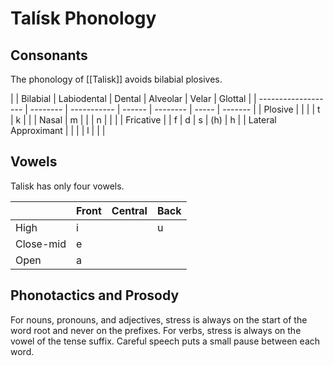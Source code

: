 # Talísk Phonology

## Consonants

The phonology of [[Talisk]] avoids bilabial plosives.

|                     | Bilabial | Labiodental | Dental | Alveolar | Velar |
Glottal |
| ------------------- | -------- | ----------- | ------ | -------- | ----- |
------- |
| Plosive             |          |             |        | t        | k     |
|
| Nasal               | m        |             |        | n        |       |
|
| Fricative           |          | f           | d      | s        | (h)   |
h       |
| Lateral Approximant |          |             |        | l        |       |
|

## Vowels

Talisk has only four vowels.

|           | Front | Central | Back |
| --------- | ----- | ------- | ---- |
| High      | i     |         | u    |
| Close-mid | e     |         |      |
| Open      | a     |         |      |

## Phonotactics and Prosody

For nouns, pronouns, and adjectives, stress is always on the start of the word
root and never on the prefixes. For verbs, stress is always on the vowel of the
tense suffix. Careful speech puts a small pause between each word.
